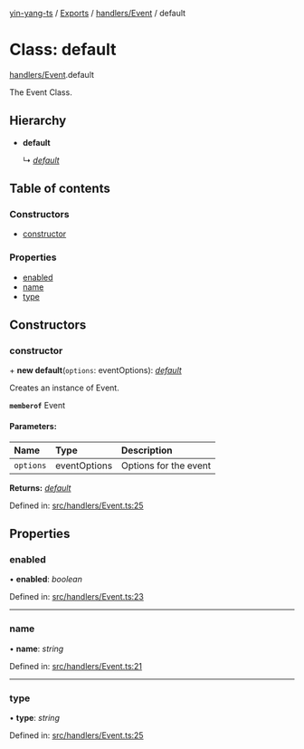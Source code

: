 [yin-yang-ts](../README.md) / [Exports](../modules.md) / [handlers/Event](../modules/handlers_event.md) / default

# Class: default

[handlers/Event](../modules/handlers_event.md).default

The Event Class.

## Hierarchy

* **default**

  ↳ [*default*](events_message_messageevent.default.md)

## Table of contents

### Constructors

- [constructor](handlers_event.default.md#constructor)

### Properties

- [enabled](handlers_event.default.md#enabled)
- [name](handlers_event.default.md#name)
- [type](handlers_event.default.md#type)

## Constructors

### constructor

\+ **new default**(`options`: eventOptions): [*default*](handlers_event.default.md)

Creates an instance of Event.

**`memberof`** Event

#### Parameters:

Name | Type | Description |
:------ | :------ | :------ |
`options` | eventOptions | Options for the event   |

**Returns:** [*default*](handlers_event.default.md)

Defined in: [src/handlers/Event.ts:25](https://github.com/DetroitWhiskey136/ying-yang-ts/blob/112e06c/src/handlers/Event.ts#L25)

## Properties

### enabled

• **enabled**: *boolean*

Defined in: [src/handlers/Event.ts:23](https://github.com/DetroitWhiskey136/ying-yang-ts/blob/112e06c/src/handlers/Event.ts#L23)

___

### name

• **name**: *string*

Defined in: [src/handlers/Event.ts:21](https://github.com/DetroitWhiskey136/ying-yang-ts/blob/112e06c/src/handlers/Event.ts#L21)

___

### type

• **type**: *string*

Defined in: [src/handlers/Event.ts:25](https://github.com/DetroitWhiskey136/ying-yang-ts/blob/112e06c/src/handlers/Event.ts#L25)
